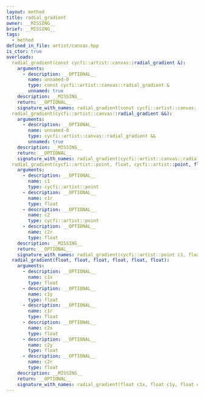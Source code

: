 ```yaml
---
layout: method
title: radial_gradient
owner: __MISSING__
brief: __MISSING__
tags:
  - method
defined_in_file: artist/canvas.hpp
is_ctor: true
overloads:
  radial_gradient(const cycfi::artist::canvas::radial_gradient &):
    arguments:
      - description: __OPTIONAL__
        name: unnamed-0
        type: const cycfi::artist::canvas::radial_gradient &
        unnamed: true
    description: __MISSING__
    return: __OPTIONAL__
    signature_with_names: radial_gradient(const cycfi::artist::canvas::radial_gradient &)
  radial_gradient(cycfi::artist::canvas::radial_gradient &&):
    arguments:
      - description: __OPTIONAL__
        name: unnamed-0
        type: cycfi::artist::canvas::radial_gradient &&
        unnamed: true
    description: __MISSING__
    return: __OPTIONAL__
    signature_with_names: radial_gradient(cycfi::artist::canvas::radial_gradient &&)
  radial_gradient(cycfi::artist::point, float, cycfi::artist::point, float):
    arguments:
      - description: __OPTIONAL__
        name: c1
        type: cycfi::artist::point
      - description: __OPTIONAL__
        name: c1r
        type: float
      - description: __OPTIONAL__
        name: c2
        type: cycfi::artist::point
      - description: __OPTIONAL__
        name: c2r
        type: float
    description: __MISSING__
    return: __OPTIONAL__
    signature_with_names: radial_gradient(cycfi::artist::point c1, float c1r, cycfi::artist::point c2, float c2r)
  radial_gradient(float, float, float, float, float, float):
    arguments:
      - description: __OPTIONAL__
        name: c1x
        type: float
      - description: __OPTIONAL__
        name: c1y
        type: float
      - description: __OPTIONAL__
        name: c1r
        type: float
      - description: __OPTIONAL__
        name: c2x
        type: float
      - description: __OPTIONAL__
        name: c2y
        type: float
      - description: __OPTIONAL__
        name: c2r
        type: float
    description: __MISSING__
    return: __OPTIONAL__
    signature_with_names: radial_gradient(float c1x, float c1y, float c1r, float c2x, float c2y, float c2r)
---
```

